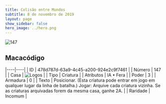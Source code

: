 ```yaml
---
title: Colisão entre Mundos
subtitle: 8 de novembro de 2019
layout: page
show_sidebar: false
hero_image: ../hero.png
---
```


![147](https://cdn.keyforgegame.com/media/card_front/pt/452_147_8RH6R65P7G63_pt.png)

## Macacódigo

|----|----|
| ID | 478d787d-63a9-4c45-a200-924e2c9f7461 |
| Número | 147 |
| Casa | ![Logos](https://archonarcana.com/images/thumb/c/ce/Logos.png/22px-Logos.png "Logos") |
| Tipo | Criatura |
| Atributos | IA • Fera |
| Poder | 3 |
| Armadura | 0 |
| Texto | Posicionar. (Esta criatura pode entrar  em jogo em qualquer lugar da linha  de batalha.) Jogar: Arquive cada criatura vizinha.  Se as criaturas arquivadas forem da mesma casa, ganhe 2A. |
| Raridade | Incomum |
